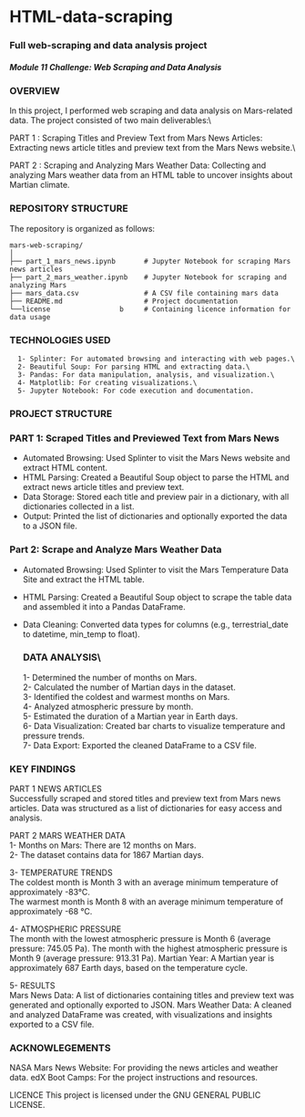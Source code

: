 # HTML-data-scraping
### Full web-scraping and data analysis project
##### Module 11 Challenge: Web Scraping and Data Analysis

### OVERVIEW
In this project, I performed web scraping and data analysis on Mars-related data. The project consisted of two main deliverables:\

PART 1 : Scraping Titles and Preview Text from Mars News Articles: Extracting news article titles and preview text from the Mars News website.\

PART 2 : Scraping and Analyzing Mars Weather Data: Collecting and analyzing Mars weather data from an HTML table to uncover insights about Martian climate.


### REPOSITORY STRUCTURE
The repository is organized as follows:

```
mars-web-scraping/
│
├── part_1_mars_news.ipynb       # Jupyter Notebook for scraping Mars news articles
├── part_2_mars_weather.ipynb    # Jupyter Notebook for scraping and analyzing Mars 
├── mars_data.csv                # A CSV file containing mars data
├── README.md                    # Project documentation
└──license                 b     # Containing licence information for data usage
```
### TECHNOLOGIES USED
      1- Splinter: For automated browsing and interacting with web pages.\
      2- Beautiful Soup: For parsing HTML and extracting data.\
      3- Pandas: For data manipulation, analysis, and visualization.\
      4- Matplotlib: For creating visualizations.\
      5- Jupyter Notebook: For code execution and documentation.

### PROJECT STRUCTURE
### PART 1: Scraped Titles and Previewed Text from Mars News
- Automated Browsing: Used Splinter to visit the Mars News website and extract HTML content.
- HTML Parsing: Created a Beautiful Soup object to parse the HTML and extract news article titles and preview text.
- Data Storage: Stored each title and preview pair in a dictionary, with all dictionaries collected in a list.
- Output: Printed the list of dictionaries and optionally exported the data to a JSON file.

### Part 2: Scrape and Analyze Mars Weather Data
- Automated Browsing: Used Splinter to visit the Mars Temperature Data Site and extract the HTML table.
- HTML Parsing: Created a Beautiful Soup object to scrape the table data and assembled it into a Pandas DataFrame.
- Data Cleaning: Converted data types for columns (e.g., terrestrial_date to datetime, min_temp to float).

    ### DATA ANALYSIS\
    1- Determined the number of months on Mars.\
    2- Calculated the number of Martian days in the dataset.\
    3- Identified the coldest and warmest months on Mars.\
    4- Analyzed atmospheric pressure by month.\
    5- Estimated the duration of a Martian year in Earth days.\
    6- Data Visualization: Created bar charts to visualize temperature and pressure trends.\
    7- Data Export: Exported the cleaned DataFrame to a CSV file.

### KEY FINDINGS
PART 1 NEWS ARTICLES\
Successfully scraped and stored titles and preview text from Mars news articles.
Data was structured as a list of dictionaries for easy access and analysis.

PART 2 MARS WEATHER DATA\
1- Months on Mars: There are 12 months on Mars.\
2- The dataset contains data for 1867 Martian days.

3- TEMPERATURE TRENDS\
    The coldest month is Month 3 with an average minimum temperature of approximately -83°C.\
    The warmest month is Month 8 with an average minimum temperature of approximately -68 °C.

4- ATMOSPHERIC PRESSURE\
    The month with the lowest atmospheric pressure is Month 6 (average pressure: 745.05 Pa).
    The month with the highest atmospheric pressure is Month 9 (average pressure: 913.31 Pa).
    Martian Year: A Martian year is approximately 687 Earth days, based on the temperature cycle.

5- RESULTS\
    Mars News Data: A list of dictionaries containing titles and preview text was generated and optionally exported to JSON.
    Mars Weather Data: A cleaned and analyzed DataFrame was created, with visualizations and insights exported to a CSV file.

### ACKNOWLEGEMENTS
NASA Mars News Website: For providing the news articles and weather data.
edX Boot Camps: For the project instructions and resources.

LICENCE
This project is licensed under the GNU GENERAL PUBLIC LICENSE.
